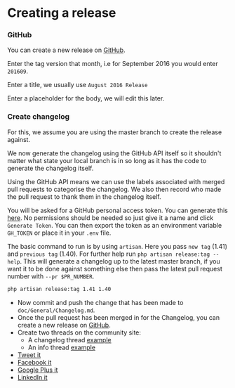 # Creating a release

### GitHub

You can create a new release on [GitHub](https://github.com/librenms/librenms/releases/new).

Enter the tag version that month, i.e for September 2016 you would enter `201609`.

Enter a title, we usually use `August 2016 Release`

Enter a placeholder for the body, we will edit this later.

### Create changelog

For this, we assume you are using the master branch to create the release against.

We now generate the changelog using the GitHub API itself so it
shouldn't matter what state your local branch is in so long as it has
the code to generate the changelog itself.

Using the GitHub API means we can use the labels associated with
merged pull requests to categorise the changelog. We also then record
who made the pull request to thank them in the changelog itself.

You will be asked for a GitHub personal access token. You can generate
this [here](https://github.com/settings/tokens). No permissions should
be needed so just give it a name and click `Generate Token`. You can
then export the token as an  environment variable `GH_TOKEN` or place
it in your `.env` file.

The basic command to run is by using `artisan`. Here you pass `new
tag` (1.41) and `previous tag` (1.40). For further  help run `php
artisan release:tag --help`. This will generate a changelog up to the
latest master branch, if you want  it to be done against something
else then pass the latest pull request number with `--pr $PR_NUMBER`.

```bash
php artisan release:tag 1.41 1.40
```

- Now commit and push the change that has been made to `doc/General/Changelog.md`.
- Once the pull request has been merged in for the Changelog, you can
  create a new release on
  [GitHub](https://github.com/librenms/librenms/releases/new).
- Create two threads on the community site:
  - A changelog thread [example](https://community.librenms.org/t/v1-40-release-changelog-may-2018/4228/1)
  - An info thread [example](https://community.librenms.org/t/v1-40-may-2018-info/4229/)
- [Tweet it](https://twitter.com/librenms)
- [Facebook it](https://www.facebook.com/LibreNMS/)
- [Google Plus it](https://plus.google.com/u/1/b/110467424837711353117/)
- [LinkedIn it](https://www.linkedin.com/company/librenms/)
